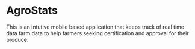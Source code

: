 # AgroStats
This is an intutive mobile based application that keeps track of real time data farm data to help farmers seeking certification and approval for their produce.
